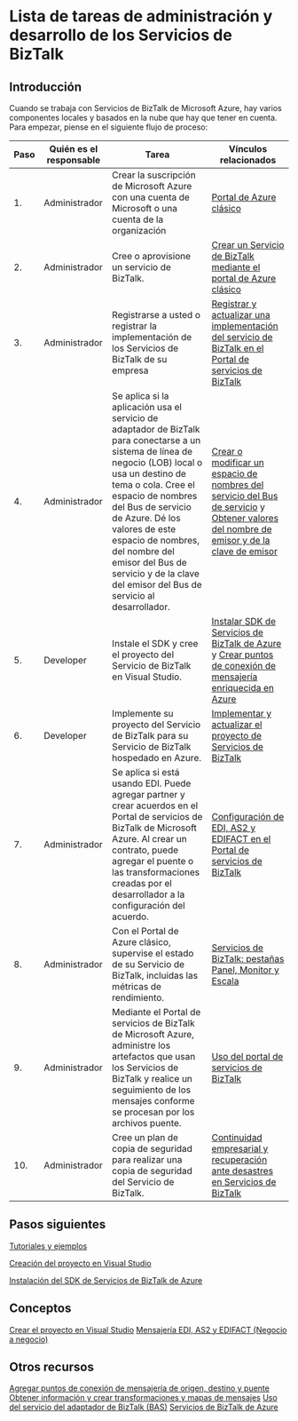 <properties 
	pageTitle="Lista de tareas de administración y desarrollo de los Servicios de BizTalk | Servicios de BizTalk de Microsoft Azure" 
	description="" 
	services="biztalk-services" 
	documentationCenter="" 
	authors="msftman" 
	manager="dwrede" 
	editor="cgronlun"/>

<tags 
	ms.service="biztalk-services" 
	ms.workload="integration" 
	ms.tgt_pltfrm="na" 
	ms.devlang="na" 
	ms.topic="article" 
	ms.date="12/02/2015" 
	ms.author="deonhe"/>

# Lista de tareas de administración y desarrollo de los Servicios de BizTalk  

## Introducción
Cuando se trabaja con Servicios de BizTalk de Microsoft Azure, hay varios componentes locales y basados en la nube que hay que tener en cuenta. Para empezar, piense en el siguiente flujo de proceso:

|Paso|Quién es el responsable|Tarea|Vínculos relacionados|
|----|----|----|----|
1\.|Administrador|Crear la suscripción de Microsoft Azure con una cuenta de Microsoft o una cuenta de la organización|[Portal de Azure clásico](http://go.microsoft.com/fwlink/p/?LinkID=213885)|
|2\.|Administrador|Cree o aprovisione un servicio de BizTalk.|[Crear un Servicio de BizTalk mediante el portal de Azure clásico](http://go.microsoft.com/fwlink/p/?LinkID=302280)|
|3\.|Administrador|Registrarse a usted o registrar la implementación de los Servicios de BizTalk de su empresa|[Registrar y actualizar una implementación del servicio de BizTalk en el Portal de servicios de BizTalk](https://msdn.microsoft.com/library/azure/hh689837.aspx)|
|4\.|Administrador|Se aplica si la aplicación usa el servicio de adaptador de BizTalk para conectarse a un sistema de línea de negocio (LOB) local o usa un destino de tema o cola. Cree el espacio de nombres del Bus de servicio de Azure. Dé los valores de este espacio de nombres, del nombre del emisor del Bus de servicio y de la clave del emisor del Bus de servicio al desarrollador.|[Crear o modificar un espacio de nombres del servicio del Bus de servicio]() y [Obtener valores del nombre de emisor y de la clave de emisor]()|
|5\.|Developer|Instale el SDK y cree el proyecto del Servicio de BizTalk en Visual Studio.|[Instalar SDK de Servicios de BizTalk de Azure]() y [Crear puntos de conexión de mensajería enriquecida en Azure]()|
|6\.|Developer|Implemente su proyecto del Servicio de BizTalk para su Servicio de BizTalk hospedado en Azure.|[Implementar y actualizar el proyecto de Servicios de BizTalk](https://msdn.microsoft.com/library/azure/hh689881.aspx)|
|7\.|Administrador|Se aplica si está usando EDI. Puede agregar partner y crear acuerdos en el Portal de servicios de BizTalk de Microsoft Azure. Al crear un contrato, puede agregar el puente o las transformaciones creadas por el desarrollador a la configuración del acuerdo.|[Configuración de EDI, AS2 y EDIFACT en el Portal de servicios de BizTalk](https://msdn.microsoft.com/library/azure/hh689853.aspx)|
|8\.|Administrador|Con el Portal de Azure clásico, supervise el estado de su Servicio de BizTalk, incluidas las métricas de rendimiento.|[Servicios de BizTalk: pestañas Panel, Monitor y Escala](http://go.microsoft.com/fwlink/p/?LinkID=302281)|
|9\.|Administrador|Mediante el Portal de servicios de BizTalk de Microsoft Azure, administre los artefactos que usan los Servicios de BizTalk y realice un seguimiento de los mensajes conforme se procesan por los archivos puente.|[Uso del portal de servicios de BizTalk](https://msdn.microsoft.com/library/azure/dn874043.aspx)|
|10\.|Administrador|Cree un plan de copia de seguridad para realizar una copia de seguridad del Servicio de BizTalk.|[Continuidad empresarial y recuperación ante desastres en Servicios de BizTalk](https://msdn.microsoft.com/library/azure/dn509557.aspx) |  
## Pasos siguientes
[Tutoriales y ejemplos](https://msdn.microsoft.com/library/azure/hh689895.aspx)

[Creación del proyecto en Visual Studio](https://msdn.microsoft.com/library/azure/hh689811.aspx)

[Instalación del SDK de Servicios de BizTalk de Azure](https://msdn.microsoft.com/library/azure/hh689760.aspx)

## Conceptos
[Crear el proyecto en Visual Studio](https://msdn.microsoft.com/library/azure/hh689811.aspx) [Mensajería EDI, AS2 y EDIFACT (Negocio a negocio)](https://msdn.microsoft.com/library/azure/hh689898.aspx)
## Otros recursos  
[Agregar puntos de conexión de mensajería de origen, destino y puente](https://msdn.microsoft.com/library/azure/hh689877.aspx) [Obtener información y crear transformaciones y mapas de mensajes](https://msdn.microsoft.com/library/azure/hh689905.aspx) [Uso del servicio del adaptador de BizTalk (BAS)](https://msdn.microsoft.com/library/azure/hh689889.aspx) [Servicios de BizTalk de Azure](http://go.microsoft.com/fwlink/p/?LinkID=303664)

<!---HONumber=AcomDC_1203_2015-->